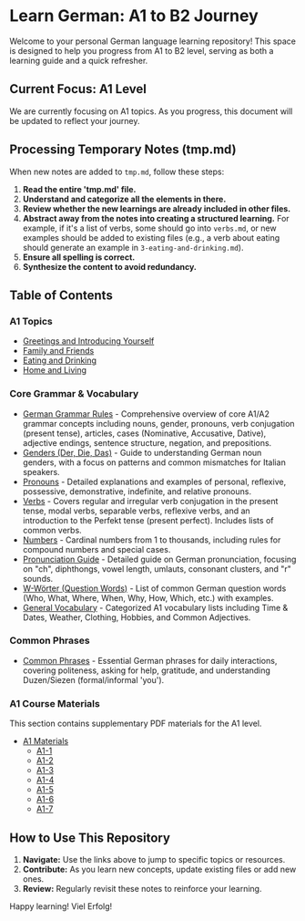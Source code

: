 # Learn German: A1 to B2 Journey

Welcome to your personal German language learning repository! This space is designed to help you progress from A1 to B2 level, serving as both a learning guide and a quick refresher.

## Current Focus: A1 Level

We are currently focusing on A1 topics. As you progress, this document will be updated to reflect your journey.

## Processing Temporary Notes (tmp.md)

When new notes are added to `tmp.md`, follow these steps:

1.  **Read the entire 'tmp.md' file.**
2.  **Understand and categorize all the elements in there.**
3.  **Review whether the new learnings are already included in other files.**
4.  **Abstract away from the notes into creating a structured learning.** For example, if it's a list of verbs, some should go into `verbs.md`, or new examples should be added to existing files (e.g., a verb about eating should generate an example in `3-eating-and-drinking.md`).
5.  **Ensure all spelling is correct.**
6.  **Synthesize the content to avoid redundancy.**

## Table of Contents

### A1 Topics
*   [Greetings and Introducing Yourself](./1-greetings-and-introducing.md)
*   [Family and Friends](./2-family-and-friends.md)
*   [Eating and Drinking](./3-eating-and-drinking.md)
*   [Home and Living](./4-home-and-living.md)

### Core Grammar & Vocabulary
*   [German Grammar Rules](./german-grammar-rules.md) - Comprehensive overview of core A1/A2 grammar concepts including nouns, gender, pronouns, verb conjugation (present tense), articles, cases (Nominative, Accusative, Dative), adjective endings, sentence structure, negation, and prepositions.
*   [Genders (Der, Die, Das)](./genders.md) - Guide to understanding German noun genders, with a focus on patterns and common mismatches for Italian speakers.
*   [Pronouns](./pronouns.md) - Detailed explanations and examples of personal, reflexive, possessive, demonstrative, indefinite, and relative pronouns.
*   [Verbs](./verbs.md) - Covers regular and irregular verb conjugation in the present tense, modal verbs, separable verbs, reflexive verbs, and an introduction to the Perfekt tense (present perfect). Includes lists of common verbs.
*   [Numbers](./numbers.md) - Cardinal numbers from 1 to thousands, including rules for compound numbers and special cases.
*   [Pronunciation Guide](./pronunciation.md) - Detailed guide on German pronunciation, focusing on "ch", diphthongs, vowel length, umlauts, consonant clusters, and "r" sounds.
*   [W-Wörter (Question Words)](./w-worter.md) - List of common German question words (Who, What, Where, When, Why, How, Which, etc.) with examples.
*   [General Vocabulary](./words.md) - Categorized A1 vocabulary lists including Time & Dates, Weather, Clothing, Hobbies, and Common Adjectives.

### Common Phrases
*   [Common Phrases](./common-phrases.md) - Essential German phrases for daily interactions, covering politeness, asking for help, gratitude, and understanding Duzen/Siezen (formal/informal 'you').

### A1 Course Materials
This section contains supplementary PDF materials for the A1 level.
*   [A1 Materials](./a1/)
    *   [A1-1](./a1/a1-1.pdf)
    *   [A1-2](./a1/a1-2.pdf)
    *   [A1-3](./a1/a1-3.pdf)
    *   [A1-4](./a1/a1-4.pdf)
    *   [A1-5](./a1/a1-5.pdf)
    *   [A1-6](./a1/a1-6.pdf)
    *   [A1-7](./a1/a1-7.pdf)

## How to Use This Repository

1.  **Navigate:** Use the links above to jump to specific topics or resources.
2.  **Contribute:** As you learn new concepts, update existing files or add new ones.
3.  **Review:** Regularly revisit these notes to reinforce your learning.

Happy learning! Viel Erfolg!
